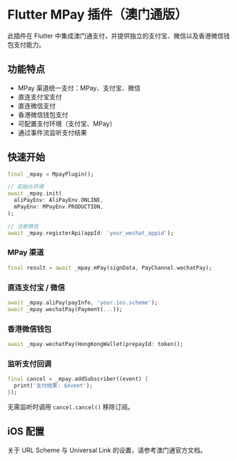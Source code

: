 # Flutter MPay 插件（澳门通版）

此插件在 Flutter 中集成澳门通支付，并提供独立的支付宝、微信以及香港微信钱包支付能力。

## 功能特点

- MPay 渠道统一支付：MPay、支付宝、微信
- 直连支付宝支付
- 直连微信支付
- 香港微信钱包支付
- 可配置支付环境（支付宝、MPay）
- 通过事件流监听支付结果

## 快速开始

```dart
final _mpay = MpayPlugin();

// 初始化环境
await _mpay.init(
  aliPayEnv: AliPayEnv.ONLINE,
  mPayEnv: MPayEnv.PRODUCTION,
);

// 注册微信
await _mpay.registerApi(appId: 'your_wechat_appid');
```

### MPay 渠道
```dart
final result = await _mpay.mPay(signData, PayChannel.wechatPay);
```

### 直连支付宝 / 微信
```dart
await _mpay.aliPay(payInfo, 'your.ios.scheme');
await _mpay.wechatPay(Payment(...));
```

### 香港微信钱包
```dart
await _mpay.wechatPay(HongKongWallet(prepayId: token));
```

### 监听支付回调
```dart
final cancel = _mpay.addSubscriber((event) {
  print('支付结果: $event');
});
```

无需监听时调用 `cancel.cancel()` 移除订阅。

## iOS 配置
关于 URL Scheme 与 Universal Link 的设置，请参考澳门通官方文档。
